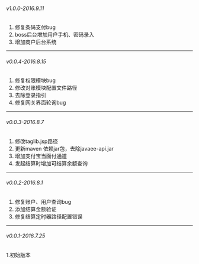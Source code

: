 ###### v1.0.0-2016.9.11
1. 修复条码支付bug
2. boss后台增加用户手机、密码录入
3. 增加商户后台系统

----------------------------------------------------------------------------------

###### v0.0.4-2016.8.15
1. 修复权限模块bug
2. 修改对账模块配置文件路径
3. 去除登录指引
4. 修复网关界面轮询bug

----------------------------------------------------------------------------------

###### v0.0.3-2016.8.7
1. 修改taglib.jsp路径
2. 更新maven 依赖jar包，去除javaee-api.jar
3. 增加支付宝当面付通道
4. 发起结算时增加可结算余额查询

----------------------------------------------------------------------------------

###### v0.0.2-2016.8.1
1. 修复账户、用户查询bug
2. 添加结算金额验证
3. 修复结算定时器路径配置错误

----------------------------------------------------------------------------------

###### v0.0.1-2016.7.25
1.初始版本
